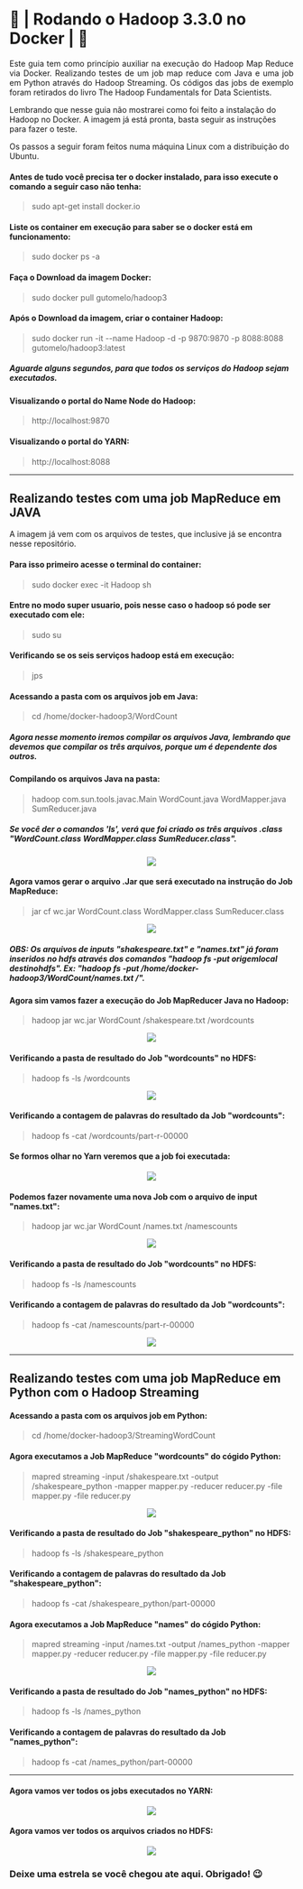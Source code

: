 # :elephant: | Rodando o Hadoop 3.3.0 no Docker | :ship:

<p align="justify">
Este guia tem como princípio auxiliar na execução do Hadoop Map Reduce via Docker. Realizando testes de um job map reduce com Java e uma job em Python através do Hadoop Streaming. Os códigos das jobs de exemplo foram retirados do livro The Hadoop Fundamentals for Data Scientists.

Lembrando que nesse guia não mostrarei como foi feito a instalação do Hadoop no Docker. A imagem já está pronta, basta seguir as instruções para fazer o teste.
</p>

Os passos a seguir foram feitos numa máquina Linux com a distribuição do Ubuntu.

#### Antes de tudo você precisa ter o docker instalado, para isso execute o comando a seguir caso não tenha:
> sudo apt-get install docker.io

#### Liste os container em execução para saber se o docker está em funcionamento:
> sudo docker ps -a

#### Faça o Download da imagem Docker:
> sudo docker pull gutomelo/hadoop3

#### Após o Download da imagem, criar o container Hadoop:
> sudo docker run -it --name Hadoop -d -p 9870:9870 -p 8088:8088 gutomelo/hadoop3:latest

##### Aguarde alguns segundos, para que todos os serviços do Hadoop sejam executados.

#### Visualizando o portal do Name Node do Hadoop:
> http://localhost:9870

#### Visualizando o portal do YARN:
> http://localhost:8088

-----

## Realizando testes com uma job MapReduce em JAVA

A imagem já vem com os arquivos de testes, que inclusive já se encontra nesse repositório.

#### Para isso primeiro acesse o terminal do container:
> sudo docker exec -it Hadoop sh

#### Entre no modo super usuario, pois nesse caso o hadoop só pode ser executado com ele:
> sudo su

#### Verificando se os seis serviços hadoop está em execução:
> jps

#### Acessando a pasta com os arquivos job em Java:
> cd /home/docker-hadoop3/WordCount

##### Agora nesse momento iremos compilar os arquivos Java, lembrando que devemos que compilar os três arquivos, porque um é dependente dos outros.

#### Compilando os arquivos Java na pasta:

> hadoop com.sun.tools.javac.Main WordCount.java WordMapper.java SumReducer.java

##### Se você der o comandos 'ls', verá que foi criado os três arquivos .class "WordCount.class WordMapper.class SumReducer.class".
<p align="center">
<img src="https://github.com/gutomelo/docker-hadoop3/raw/master/images/Screenshot_20210410_204635.png">
</p>

#### Agora vamos gerar o arquivo .Jar que será executado na instrução do Job MapReduce:
> jar cf wc.jar WordCount.class WordMapper.class SumReducer.class
<p align="center">
<img src="https://github.com/gutomelo/docker-hadoop3/raw/master/images/Screenshot_20210410_205029.png">
</p>

##### OBS: Os arquivos de inputs "shakespeare.txt" e "names.txt" já foram inseridos no hdfs através dos comandos "hadoop fs -put origemlocal destinohdfs". Ex: "hadoop fs -put /home/docker-hadoop3/WordCount/names.txt /".

#### Agora sim vamos fazer a execução do Job MapReducer Java no Hadoop:
> hadoop jar wc.jar WordCount /shakespeare.txt /wordcounts
<p align="center">
<img src="https://github.com/gutomelo/docker-hadoop3/raw/master/images/Screenshot_20210410_210046.png">
</p>


#### Verificando a pasta de resultado do Job "wordcounts" no HDFS:
> hadoop fs -ls /wordcounts
<p align="center">
<img src="https://github.com/gutomelo/docker-hadoop3/raw/master/images/Screenshot_20210410_210434.png">
</p>

#### Verificando a contagem de palavras do resultado da Job "wordcounts":
> hadoop fs -cat /wordcounts/part-r-00000

#### Se formos olhar no Yarn veremos que a job foi executada:
<p align="center">
<img src="https://github.com/gutomelo/docker-hadoop3/raw/master/images/Screenshot_20210410_210149.png">
</p>

#### Podemos fazer novamente uma nova Job com o arquivo de input "names.txt":
> hadoop jar wc.jar WordCount /names.txt /namescounts
<p align="center">
<img src="https://github.com/gutomelo/docker-hadoop3/raw/master/images/Screenshot_20210410_211006.png">
</p>

#### Verificando a pasta de resultado do Job "wordcounts" no HDFS:
> hadoop fs -ls /namescounts

#### Verificando a contagem de palavras do resultado da Job "wordcounts":
> hadoop fs -cat /namescounts/part-r-00000

<p align="center">
<img src="https://github.com/gutomelo/docker-hadoop3/raw/master/images/Screenshot_20210410_211231.png">
</p>

-----

## Realizando testes com uma job MapReduce em Python com o Hadoop Streaming

#### Acessando a pasta com os arquivos job em Python:
> cd /home/docker-hadoop3/StreamingWordCount

#### Agora executamos a Job MapReduce "wordcounts" do cógido Python:
> mapred streaming -input /shakespeare.txt -output /shakespeare_python -mapper mapper.py -reducer reducer.py -file mapper.py -file reducer.py
<p align="center">
<img src="https://github.com/gutomelo/docker-hadoop3/raw/master/images/Screenshot_20210410_212859.png">
</p>


#### Verificando a pasta de resultado do Job "shakespeare_python" no HDFS:
> hadoop fs -ls /shakespeare_python

#### Verificando a contagem de palavras do resultado da Job "shakespeare_python":
> hadoop fs -cat /shakespeare_python/part-00000

#### Agora executamos a Job MapReduce "names" do cógido Python:
> mapred streaming -input /names.txt -output /names_python -mapper mapper.py -reducer reducer.py -file mapper.py -file reducer.py
<p align="center">
<img src="https://github.com/gutomelo/docker-hadoop3/raw/master/images/Screenshot_20210410_213437.png">
</p>

#### Verificando a pasta de resultado do Job "names_python" no HDFS:
> hadoop fs -ls /names_python

#### Verificando a contagem de palavras do resultado da Job "names_python":
> hadoop fs -cat /names_python/part-00000

------

#### Agora vamos ver todos os jobs executados no YARN:
<p align="center">
<img src="https://github.com/gutomelo/docker-hadoop3/raw/master/images/Screenshot_20210410_213612.png">
</p>

#### Agora vamos ver todos os arquivos criados no HDFS:
<p align="center">
<img src="https://github.com/gutomelo/docker-hadoop3/raw/master/images/Screenshot_20210410_213647.png">
</p>

### Deixe uma estrela se você chegou ate aqui. Obrigado! :wink:
